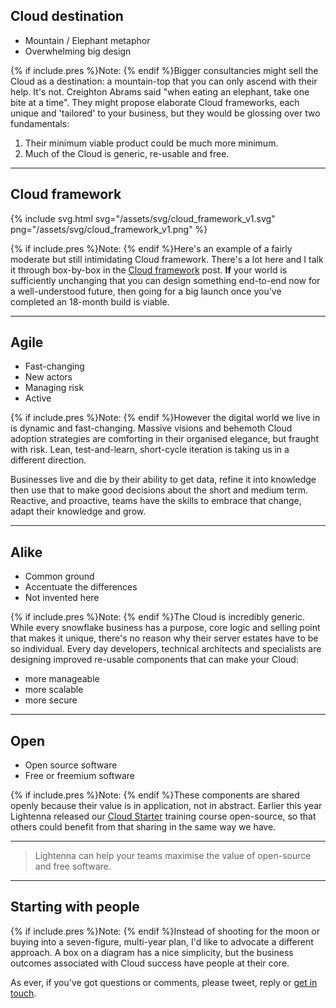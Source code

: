 ## Cloud destination
* Mountain / Elephant metaphor
* Overwhelming big design

{% if include.pres %}Note: {% endif %}Bigger consultancies might sell the Cloud as a destination: a mountain-top that you can only ascend with their help.
It's not.  Creighton Abrams said "when eating an elephant, take one bite at a time".
They might propose elaborate Cloud frameworks, each unique and 'tailored' to your business, but they would be glossing over two fundamentals:
1. Their minimum viable product could be much more minimum.
2. Much of the Cloud is generic, re-usable and free.

---

## Cloud framework
{% include svg.html svg="/assets/svg/cloud_framework_v1.svg"  png="/assets/svg/cloud_framework_v1.png" %}

{% if include.pres %}Note: {% endif %}Here's an example of a fairly moderate but still intimidating Cloud framework.
There's a lot here and I talk it through box-by-box in the [Cloud framework](/tech/2018/cloud-framework/) post.
**If** your world is sufficiently unchanging that you can design something end-to-end now for a well-understood future, then going for a big launch once you've completed an 18-month build is viable.

---

## Agile
* Fast-changing
* New actors
* Managing risk
* Active

{% if include.pres %}Note: {% endif %}However the digital world we live in is dynamic and fast-changing.
Massive visions and behemoth Cloud adoption strategies are comforting in their organised elegance, but fraught with risk.
Lean, test-and-learn, short-cycle iteration is taking us in a different direction.

Businesses live and die by their ability to get data, refine it into knowledge then use that to make good decisions about the short and medium term.
Reactive, and proactive, teams have the skills to embrace that change, adapt their knowledge and grow.

---

## Alike
* Common ground
* Accentuate the differences
* Not invented here

{% if include.pres %}Note: {% endif %}The Cloud is incredibly generic.
While every snowflake business has a purpose, core logic and selling point that makes it unique, there's no reason why their server estates have to be so individual.
Every day developers, technical architects and specialists are designing improved re-usable components that can make your Cloud:
* more manageable
* more scalable
* more secure

---

## Open
* Open source software
* Free or freemium software

{% if include.pres %}Note: {% endif %}These components are shared openly because their value is in application, not in abstract.
Earlier this year Lightenna released our [Cloud Starter](/tech/2018/cloud-starter/) training course open-source, so that others could benefit from that sharing in the same way we have.

---

> Lightenna can help your teams maximise the value of open-source and free software.  

---

## Starting with people

{% if include.pres %}Note: {% endif %}Instead of shooting for the moon or buying into a seven-figure, multi-year plan, I'd like to advocate a different approach.
A box on a diagram has a nice simplicity, but the business outcomes associated with Cloud success have people at their core.

As ever, if you've got questions or comments, please tweet, reply or [get in touch](/contact).